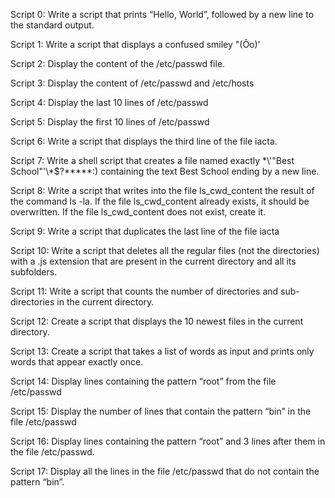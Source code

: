 Script 0: Write a script that prints “Hello, World”, followed by a new line to the standard output.

Script 1: Write a script that displays a confused smiley "(Ôo)'

Script 2: Display the content of the /etc/passwd file.

Script 3: Display the content of /etc/passwd and /etc/hosts

Script 4: Display the last 10 lines of /etc/passwd

Script 5: Display the first 10 lines of /etc/passwd

Script 6: Write a script that displays the third line of the file iacta.

Script 7: Write a shell script that creates a file named exactly \*\\'"Best School"\'\\*$\?\*\*\*\*\*:) containing the text Best School ending by a new line.

Script 8: Write a script that writes into the file ls_cwd_content the result of the command ls -la. If the file ls_cwd_content already exists, it should be overwritten. If the file ls_cwd_content does not exist, create it.

Script 9: Write a script that duplicates the last line of the file iacta

Script 10: Write a script that deletes all the regular files (not the directories) with a .js extension that are present in the current directory and all its subfolders.

Script 11: Write a script that counts the number of directories and sub-directories in the current directory.

Script 12: Create a script that displays the 10 newest files in the current directory.

Script 13: Create a script that takes a list of words as input and prints only words that appear exactly once.

Script 14: Display lines containing the pattern “root” from the file /etc/passwd

Script 15: Display the number of lines that contain the pattern “bin” in the file /etc/passwd

Script 16: Display lines containing the pattern “root” and 3 lines after them in the file /etc/passwd.

Script 17: Display all the lines in the file /etc/passwd that do not contain the pattern “bin”.

